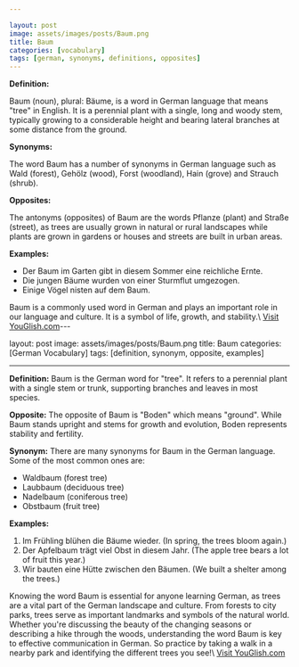 ```yaml
---

layout: post
image: assets/images/posts/Baum.png
title: Baum
categories: [vocabulary]
tags: [german, synonyms, definitions, opposites]
---
```


**Definition:**

Baum (noun), plural: Bäume, is a word in German language that means "tree" in English. It is a perennial plant with a single, long and woody stem, typically growing to a considerable height and bearing lateral branches at some distance from the ground.

**Synonyms:**

The word Baum has a number of synonyms in German language such as Wald (forest), Gehölz (wood), Forst (woodland), Hain (grove) and Strauch (shrub).

**Opposites:**

The antonyms (opposites) of Baum are the words Pflanze (plant) and Straße (street), as trees are usually grown in natural or rural landscapes while plants are grown in gardens or houses and streets are built in urban areas.

**Examples:**

- Der Baum im Garten gibt in diesem Sommer eine reichliche Ernte.
- Die jungen Bäume wurden von einer Sturmflut umgezogen.
- Einige Vögel nisten auf dem Baum.

Baum is a commonly used word in German and plays an important role in our language and culture. It is a symbol of life, growth, and stability.\ <a id="yg-widget-0" class="youglish-widget" data-query="Baum" data-lang="german" data-components="8412" data-auto-start="0" data-bkg-color="theme_light" data-title="How%20to%20pronounce%20Baum%20in%20German"  rel="nofollow" href="https://youglish.com">Visit YouGlish.com</a><script async src="https://youglish.com/public/emb/widget.js" charset="utf-8"></script>---

layout: post
image: assets/images/posts/Baum.png
title: Baum
categories: [German Vocabulary]
tags: [definition, synonym, opposite, examples]

---

**Definition:** Baum is the German word for "tree". It refers to a perennial plant with a single stem or trunk, supporting branches and leaves in most species.

**Opposite:** The opposite of Baum is "Boden" which means "ground". While Baum stands upright and stems for growth and evolution, Boden represents stability and fertility.

**Synonym:** There are many synonyms for Baum in the German language. Some of the most common ones are:

- Waldbaum (forest tree)
- Laubbaum (deciduous tree)
- Nadelbaum (coniferous tree)
- Obstbaum (fruit tree)

**Examples:**

1. Im Frühling blühen die Bäume wieder. (In spring, the trees bloom again.)
2. Der Apfelbaum trägt viel Obst in diesem Jahr. (The apple tree bears a lot of fruit this year.)
3. Wir bauten eine Hütte zwischen den Bäumen. (We built a shelter among the trees.)

Knowing the word Baum is essential for anyone learning German, as trees are a vital part of the German landscape and culture. From forests to city parks, trees serve as important landmarks and symbols of the natural world. Whether you're discussing the beauty of the changing seasons or describing a hike through the woods, understanding the word Baum is key to effective communication in German. So practice by taking a walk in a nearby park and identifying the different trees you see!\ <a id="yg-widget-0" class="youglish-widget" data-query="Baum" data-lang="german" data-components="8412" data-auto-start="0" data-bkg-color="theme_light" data-title="How%20to%20pronounce%20Baum%20in%20German"  rel="nofollow" href="https://youglish.com">Visit YouGlish.com</a><script async src="https://youglish.com/public/emb/widget.js" charset="utf-8"></script>